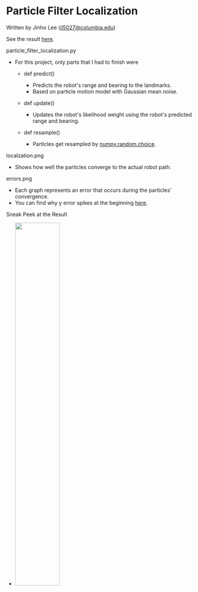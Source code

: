 # Particle Filter Localization

Written by Jinho Lee (jl5027@columbia.edu)

See the result [here](https://youtu.be/ENhtw4pTTxI).

particle_filter_localization.py
- For this project, only parts that I had to finish were
  - def predict()
    - Predicts the robot's range and bearing to the landmarks.
    - Based on particle motion model with Gaussian mean noise.

  - def update()
    - Updates the robot's likelihood weight using the robot's predicted range and bearing.

  - def resample()
    - Particles get resampled by [numpy.random.choice](https://numpy.org/doc/stable/reference/random/generated/numpy.random.choice.html).

localzation.png
- Shows how well the particles converge to the actual robot path.

errors.png
- Each graph represents an error that occurs during the particles' convergence.
- You can find why y error spikes at the beginning [here](https://github.com/JinhoLee93/Robotics/blob/main/README.md).

Sneak Peek at the Result
- <img src="https://user-images.githubusercontent.com/60580427/117530725-c1fa2800-b019-11eb-8aa2-23fc2c9e17b6.png" width="50%" height="50%">
